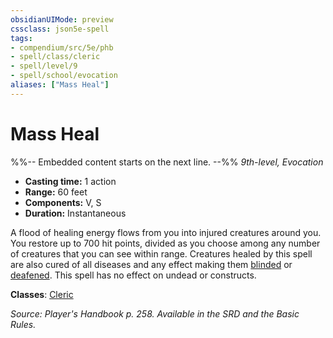 ```yaml
---
obsidianUIMode: preview
cssclass: json5e-spell
tags:
- compendium/src/5e/phb
- spell/class/cleric
- spell/level/9
- spell/school/evocation
aliases: ["Mass Heal"]
---
```

# Mass Heal
%%-- Embedded content starts on the next line. --%%
*9th-level, Evocation*  

- **Casting time:** 1 action
- **Range:** 60 feet
- **Components:** V, S
- **Duration:** Instantaneous

A flood of healing energy flows from you into injured creatures around you. You restore up to 700 hit points, divided as you choose among any number of creatures that you can see within range. Creatures healed by this spell are also cured of all diseases and any effect making them [blinded](/compendium/rules/conditions.md#blinded) or [deafened](/compendium/rules/conditions.md#deafened). This spell has no effect on undead or constructs.

**Classes**: [Cleric](/compendium/classes/cleric.md)

*Source: Player's Handbook p. 258. Available in the SRD and the Basic Rules.*
